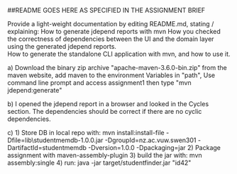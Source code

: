 ##README GOES HERE AS SPECIFIED IN THE ASSIGNMENT BRIEF

Provide a light-weight documentation by editing README.md, stating / explaining: 
How to generate jdepend reports with mvn
How you checked the correctness of dependencies between the UI and the domain layer using the generated jdepend reports.  
How to generate the standalone CLI application with mvn, and how to use it. 

a)  Download the binary zip archive "apache-maven-3.6.0-bin.zip" from the maven website,
    add maven to the environment Variables in "path", 
    Use command line prompt and access assignment1 then type "mvn jdepend:generate"
    
b)  I opened the jdepend report in a browser and looked in the Cycles section. The dependencies should be correct if there are no cyclic dependencies.

c)  1) Store DB in local repo with: mvn install:install-file -Dfile=lib\studentmemdb-1.0.0.jar -DgroupId=nz.ac.vuw.swen301 -DartifactId=studentmemdb -Dversion=1.0.0 -Dpackaging=jar
    2) Package assignment with maven-assembly-plugin
    3) build the jar with: mvn assembly:single
    4) run: java -jar target/studentfinder.jar "id42"
    
    